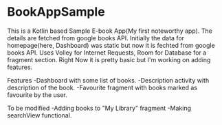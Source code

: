 # BookAppSample
This is a Kotlin based Sample E-book App(My first noteworthy app).
The details are fetched from google books API. 
Initially the data for homepage(here, Dashboard) was static but now it is fechted from google books API.
Uses Volley for Internet Requests, Room for Database for a fragment section.
Right Now it is pretty basic but I'm working on adding features. 

Features
-Dashboard with some list of books.
-Description activity with description of the book.
-Favourite fragment with books marked as favourite by the user.

To be modified
-Adding books to "My Library" fragment
-Making searchView functional.
